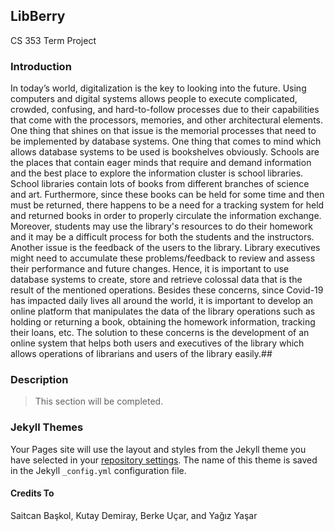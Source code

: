 ## LibBerry
CS 353 Term Project

### Introduction

In today’s world, digitalization is the key to looking into the future. Using computers and digital systems allows people to execute complicated, crowded, confusing, and hard-to-follow processes due to their capabilities that come with the processors, memories, and other architectural elements. One thing that shines on that issue is the memorial processes that need to be implemented by database systems. One thing that comes to mind which allows database systems to be used is bookshelves obviously. Schools are the places that contain eager minds that require and demand information and the best place to explore the information cluster is school libraries. School libraries contain lots of books from different branches of science and art. Furthermore, since these books can be held for some time and then must be returned, there happens to be a need for a tracking system for held and returned books in order to properly circulate the information exchange. Moreover, students may use the library's resources to do their homework and it may be a difficult process for both the students and the instructors. Another issue is the feedback of the users to the library. Library executives might need to accumulate these problems/feedback to review and assess their performance and future changes. Hence, it is important to use database systems to create, store and retrieve colossal data that is the result of the mentioned operations. Besides these concerns, since Covid-19 has impacted daily lives all around the world, it is important to develop an online platform that manipulates the data of the library operations such as holding or returning a book, obtaining the homework information, tracking their loans, etc. The solution to these concerns is the development of an online system that helps both users and executives of the library which allows operations of librarians and users of the library easily.##

### Description

> This section will be completed.

### Jekyll Themes

Your Pages site will use the layout and styles from the Jekyll theme you have selected in your [repository settings](https://github.com/yagizyasar/LibBerry/settings/pages). The name of this theme is saved in the Jekyll `_config.yml` configuration file.

#### Credits To
Saitcan Başkol,
Kutay Demiray,
Berke Uçar, and
Yağız Yaşar

